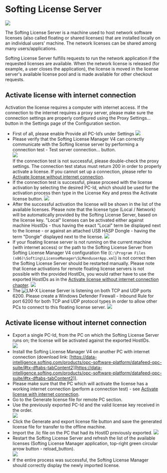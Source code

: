 # Softing License Server

![](LM_available_licenses.png)

The Softing License Server is a machine used to host network software licenses (also called floating or shared licenses) that are installed locally on an individual users' machine. The network licenses can be shared among many users/applications.

Softing License Server fulfills requests to run the network application if the requested licenses are available. When the network license is released (for example, a user closes the application), the license is moved in the license server's available license pool and is made available for other checkout requests.

## Activate license with internet connection

Activation the license requires a computer with internet access. If the connection to the internet requires a proxy server, please make sure the connection settings are properly configured using the Proxy Settings... button in the Settings page of the Configuration section.

  * First of all, please enable Provide all PC-Id’s under Settings ![](LM_provide_all_pc_id.png)
  * Please verify that the Softing License Manager V4 can correctly communicate with the Softing license server by performing a connection test - Test server connection... button.  
    ![](LM_provide_all_pc_id.png)  
    If the connection test is not successful, please double-check the proxy settings. The connection test status must return 200 in order to properly activate a license.
	If you cannot set up a connection, please refer to [Activate license without internet connection](#activate-license-without-internet-connection).
  * If the connection test is successful, please proceed with the license activation by selecting the desired PC-Id, which should be used for the activation process then type in the License Key and press the Activate license button. ![](LM_activate_license.png)
  * After the successful activation the license will be shown in the list of the available licenses. Please note that the license type (Local / Network) will be automatically provided by the Softing License Server, based on the license key. "Local" licenses can be activated either against machine HostIDs - thus having the exact "Local" term be displayed next to the license - or against an attached USB HASP Dongle - having the term "Dongle" displayed next to the license. ![](LM_license_is_activated.png)
  * If your floating license server is not running on the current machine (with internet access) or the path to the Softing License Server from Softing License Manager V4 configuration file (`C:\Program Files (x86)\Softing\LicenseManager\SLMenduserApp.xml`) is not correct then the Softing License Server should be restarted manually. Please note that license activations for remote floating license servers is not possible with the provided HostIDs, you would rather have to use the exported HostIDs as in the [Activate license without internet connection chapter](#activate-license-without-internet-connection). ![](LM_restart_license_server.png)
  * The ![LM-X License Server](https://docs.x-formation.com/display/LMX/LM-X+License+Server) is listening on both TCP and UDP ports 6200. Please create a Windows Defender Firewall - Inbound Rule for port 6200 for both TCP and UDP protocol types in order to allow other PCs to connect to this floating license server. ![](LM_inbound_rule.png)


## Activate license without internet connection

  * Export a single PC-Id, from the PC on which the Softing License Server runs on; the license will be activated against the exported HostIDs.  
    ![](LM_export_pc_ids.png)
  * Install the Softing License Manager V4 on another PC with internet connection (download link: [https://data-intelligence.softing.com/products/opc-software-platform/datafeed-opc-suite/#tx-dftabs-tabContent2](https://data-intelligence.softing.com/products/opc-software-platform/datafeed-opc-suite/#tx-dftabs-tabContent2)).
  * Please make sure that the PC which will activate the license has a working internet connection (perform a connection test) - see [Activate license with internet connection](#activate-license-with-internet-connection).
  * Go to the Generate license file for remote PC section.
  * Use the previously exported PC-Id and the valid license key received in the order.  
    ![](LM_activate_license_for_another_pc.png)
  * Click the Generate and export license file button and save the generated license file for transfer to the offline machine.
  * Import the .lic file on the PC that had its HostID previously exported.
    ![](LM_import_license_file.png)
  * Restart the Softing License Server and refresh the list of the available licenses (Softing License Manager application, top-right green circular arrow button - reload_button).  
    ![](LM_restart_license_server.png)
  * If the entire process was successful, the Softing License Manager should correctly display the newly imported license.

